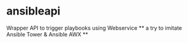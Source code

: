 # ansibleapi

Wrapper API to trigger playbooks using Webservice
** a try to imitate Ansible Tower & Ansible AWX **